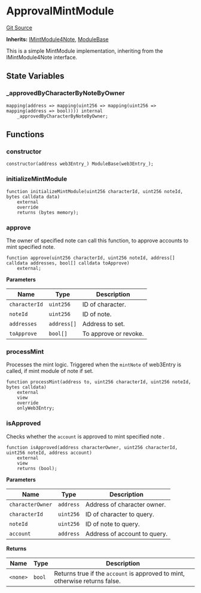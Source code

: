 # ApprovalMintModule
[Git Source](https://github.com/Crossbell-Box/Crossbell-Contracts/blob/182c82c216a4cf11409d4311d9773152bbe60ccf/contracts/modules/mint/ApprovalMintModule.sol)

**Inherits:**
[IMintModule4Note](/contracts/interfaces/IMintModule4Note.sol/contract.IMintModule4Note.md), [ModuleBase](/contracts/modules/ModuleBase.sol/contract.ModuleBase.md)

This is a simple MintModule implementation, inheriting from the IMintModule4Note interface.


## State Variables
### _approvedByCharacterByNoteByOwner

```solidity
mapping(address => mapping(uint256 => mapping(uint256 => mapping(address => bool)))) internal
    _approvedByCharacterByNoteByOwner;
```


## Functions
### constructor


```solidity
constructor(address web3Entry_) ModuleBase(web3Entry_);
```

### initializeMintModule


```solidity
function initializeMintModule(uint256 characterId, uint256 noteId, bytes calldata data)
    external
    override
    returns (bytes memory);
```

### approve

The owner of specified note can call this function,
to approve accounts to mint specified note.


```solidity
function approve(uint256 characterId, uint256 noteId, address[] calldata addresses, bool[] calldata toApprove)
    external;
```
**Parameters**

|Name|Type|Description|
|----|----|-----------|
|`characterId`|`uint256`|ID of character.|
|`noteId`|`uint256`|ID of note.|
|`addresses`|`address[]`|Address to set.|
|`toApprove`|`bool[]`|To approve or revoke.|


### processMint

Processes the mint logic.
Triggered when the `mintNote` of web3Entry is called, if mint module of note if set.


```solidity
function processMint(address to, uint256 characterId, uint256 noteId, bytes calldata)
    external
    view
    override
    onlyWeb3Entry;
```

### isApproved

Checks whether the `account` is approved to mint specified note .


```solidity
function isApproved(address characterOwner, uint256 characterId, uint256 noteId, address account)
    external
    view
    returns (bool);
```
**Parameters**

|Name|Type|Description|
|----|----|-----------|
|`characterOwner`|`address`|Address of character owner.|
|`characterId`|`uint256`|ID of character to query.|
|`noteId`|`uint256`| ID of note to query.|
|`account`|`address`|Address of account to query.|

**Returns**

|Name|Type|Description|
|----|----|-----------|
|`<none>`|`bool`|Returns true if the `account` is approved to mint, otherwise returns false.|



